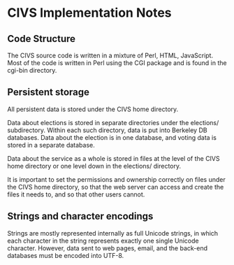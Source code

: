 # CIVS Implementation Notes

## Code Structure

The CIVS source code is written in a mixture of Perl, HTML, JavaScript. Most of the code is written
in Perl using the CGI package and is found in the cgi-bin directory.

## Persistent storage

All persistent data is stored under the CIVS home directory.

Data about elections is stored in separate directories under the elections/ subdirectory.  Within each such directory, data is put into Berkeley DB databases.
Data about the election is in one database, and voting data is stored in a
separate database.

Data about the service as a whole is stored in files at the level of the CIVS home directory or one level down in the elections/ directory.

It is important to set the permissions and ownership correctly on files under the CIVS home directory, so that the web server can access and create the files it needs to, and so that other users cannot.

## Strings and character encodings

Strings are mostly represented internally as full Unicode strings, in which
each character in the string represents exactly one single Unicode character. However,
data sent to web pages, email, and the back-end databases must be encoded into UTF-8.
